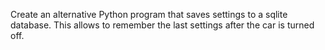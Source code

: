 Create an alternative Python program that saves settings to a sqlite database.
This allows to remember the last settings after the car is turned off.